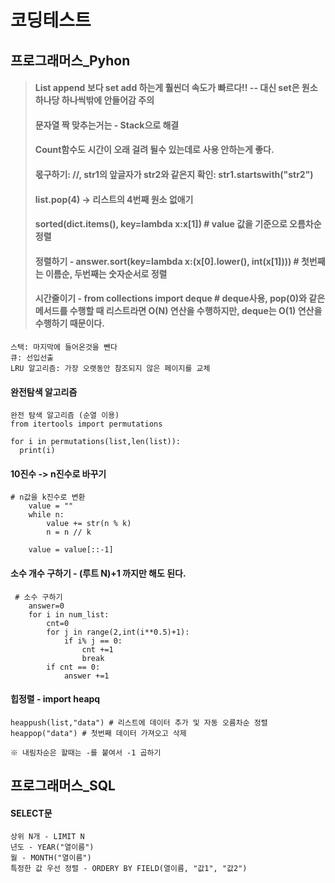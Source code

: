 # 코딩테스트

## 프로그래머스_Pyhon
> #### List append 보다 set add 하는게 훨씬더 속도가 빠르다!! -- 대신 set은 원소 하나당 하나씩밖에 안들어감 주의
> #### 문자열 짝 맞추는거는 - Stack으로 해결
> #### Count함수도 시간이 오래 걸려 될수 있는데로 사용 안하는게 좋다.
> #### 몫구하기: //, str1의 앞글자가 str2와 같은지 확인: str1.startswith("str2")
> #### list.pop(4) -> 리스트의 4번째 원소 없애기
> #### sorted(dict.items(), key=lambda x:x[1])     # value 값을 기준으로 오름차순 정렬
> #### 정렬하기 - answer.sort(key=lambda x:(x[0].lower(), int(x[1]))) # 첫번째는 이름순, 두번째는 숫자순서로 정렬
> #### 시간줄이기 - from collections import deque # deque사용, pop(0)와 같은 메서드를 수행할 때 리스트라면 O(N) 연산을 수행하지만, deque는 O(1) 연산을 수행하기 때문이다.


```
스택: 마지막에 들어온것을 뺀다
큐: 선입선출
LRU 알고리즘: 가장 오랫동안 참조되지 않은 페이지를 교체
```
#### 완전탐색 알고리즘
```
완전 탐색 알고리즘 (순열 이용)
from itertools import permutations

for i in permutations(list,len(list)):
  print(i)
```
#### 10진수 -> n진수로 바꾸기
```
# n값을 k진수로 변환
    value = ""
    while n:
        value += str(n % k)
        n = n // k
    
    value = value[::-1]
```
#### 소수 개수 구하기 - (루트 N)+1 까지만 해도 된다.
```
 # 소수 구하기
    answer=0
    for i in num_list:
        cnt=0
        for j in range(2,int(i**0.5)+1):
            if i% j == 0:
                cnt +=1
                break
        if cnt == 0:
            answer +=1
```
#### 힙정렬 - import heapq
```
heappush(list,"data") # 리스트에 데이터 추가 및 자동 오름차순 정렬
heappop("data") # 첫번째 데이터 가져오고 삭제

※ 내림차순은 할때는 -를 붙여서 -1 곱하기
```

## 프로그래머스_SQL
#### SELECT문
```
상위 N개 - LIMIT N
년도 - YEAR("열이름")
월 - MONTH("열이름")
특정한 값 우선 정렬 - ORDERY BY FIELD(열이름, "값1", "값2") 
```

